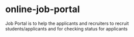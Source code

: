 # online-job-portal
Job Portal is to help the applicants and recruiters to recruit students/applicants and for checking status for applicants
